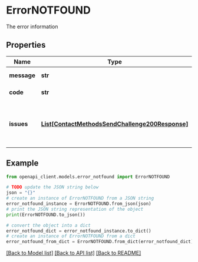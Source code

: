 # ErrorNOTFOUND

The error information

## Properties

Name | Type | Description | Notes
------------ | ------------- | ------------- | -------------
**message** | **str** | The error message | 
**code** | **str** | The error code | 
**issues** | [**List[ContactMethodsSendChallenge200Response]**](ContactMethodsSendChallenge200Response.md) | An array of issues that were responsible for the error | [optional] 

## Example

```python
from openapi_client.models.error_notfound import ErrorNOTFOUND

# TODO update the JSON string below
json = "{}"
# create an instance of ErrorNOTFOUND from a JSON string
error_notfound_instance = ErrorNOTFOUND.from_json(json)
# print the JSON string representation of the object
print(ErrorNOTFOUND.to_json())

# convert the object into a dict
error_notfound_dict = error_notfound_instance.to_dict()
# create an instance of ErrorNOTFOUND from a dict
error_notfound_from_dict = ErrorNOTFOUND.from_dict(error_notfound_dict)
```
[[Back to Model list]](../README.md#documentation-for-models) [[Back to API list]](../README.md#documentation-for-api-endpoints) [[Back to README]](../README.md)


